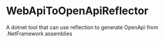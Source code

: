 # WebApiToOpenApiReflector
A dotnet tool that can use reflection to generate OpenApi from .NetFramework assemblies
